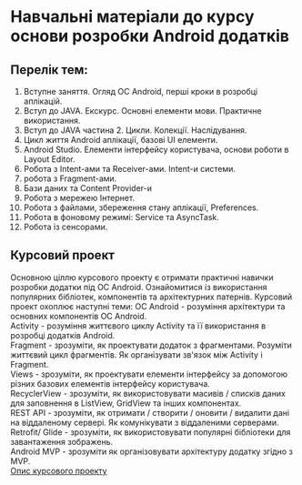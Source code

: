 # Навчальні матеріали до курсу основи розробки Android додатків

## Перелік тем:
1) Вступне заняття. Огляд ОС Android, перші кроки в розробці аплікацій.<br> 
2) Вступ до JAVA. Екскурс. Основні елементи мови. Практичне використання.<br>
3) Вступ до JAVA частина 2. Цикли. Колекції. Наслідування.<br>
4) Цикл життя Android аплікації, базові UI елементи.<br>
5) Android Studio. Елементи інтерфейсу користувача, основи роботи в Layout Editor.<br>
6) Робота з Intent-ами та Receiver-ами. Intent-и системи.<br>
7) робота з Fragment-ами.<br>
8) Бази даних та Content Provider-и<br>
9) Робота з мережею Інтернет.<br>
10) Робота з файлами, збереження стану аплікації, Preferences.<br>
11) Робота в фоновому режимі: Service та AsyncTask.<br>
12) Робота із сенсорами.<br>

## Курсовий проект
Основною ціллю курсового проекту є отримати практичні навички розробки додатки під ОС Android. Ознайомитися із використання популярних бібліотек, компонентів та архітектурних патернів. Курсовий проект охоплює наступні теми:
ОС Android - розуміння архітектури та основних компонентів ОС Android.<br>
Activity - розуміння життєвого циклу Activity та її використання в розробці додатків Android.<br>
Fragment - зрозуміти, як проектувати додаток з фрагментами. Розуміти життєвий цикл фрагментів. Як організувати зв'язок між Activity і Fragment.<br>
Views - зрозуміти, як проектувати елементи інтерфейсу за допомогою різних базових елементів інтерфейсу користувача.<br>
RecyclerView - зрозуміти, як використовувати масивів / списків даних для заповнення в ListView, GridView та інших компонентах.<br>
REST API - зрозуміти, як отримати / створити / оновити / видалити дані на віддаленому сервері. Як комунікувати з віддаленими серверами.<br>
Retrofit/ Glide - зрозуміти, як використовувати популярні бібліотеки для завантаження зображень.<br>
Android MVP - зрозуміти як організовувати архітектуру додатку згідно з MVP.<br>
[Опис курсового проекту](https://docs.google.com/document/d/14UDe7SXd2zrWBW0XNbPjL5oz43zMdSm6IjXCbADizDA/edit?usp=sharing)